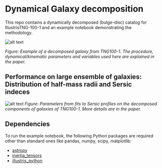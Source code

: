 # Dynamical Galaxy decomposition

This repo contains a dynamically decomposed (bulge-disc) catalog for IllustrisTNG-100-1 and an example notebook demonstrating the methodology.  


![alt text](https://github.com/McWilliamsCenter/gal_decomp_paper/blob/main/mc_image.png?raw=true)

*Figure: Example of a decomposed galaxy from TNG100-1. The procedure, dynamical/kinematic parameters and variables used here are explained in the paper.*

## Performance on large ensemble of galaxies: Distribution of half-mass radii and Sersic indeces

![alt text](https://github.com/McWilliamsCenter/gal_decomp_paper/blob/main/sersic.png?raw=true)
*Figure: Parameters from fits to Sersic profiles on the decomposed components of galaxies of TNG100-1. More details are in the paper.*

## Dependencies

To run the example notebook, the following Python packages are required other than standard ones like pandas, numpy, scipy, matplotlib:

* [astropy](http://www.astropy.org)
* [inertia_tensors](https://github.com/duncandc/inertia_tensors/edit/master/README.md)
* [illustris_python](https://bitbucket.org/illustris/illustris_python)
